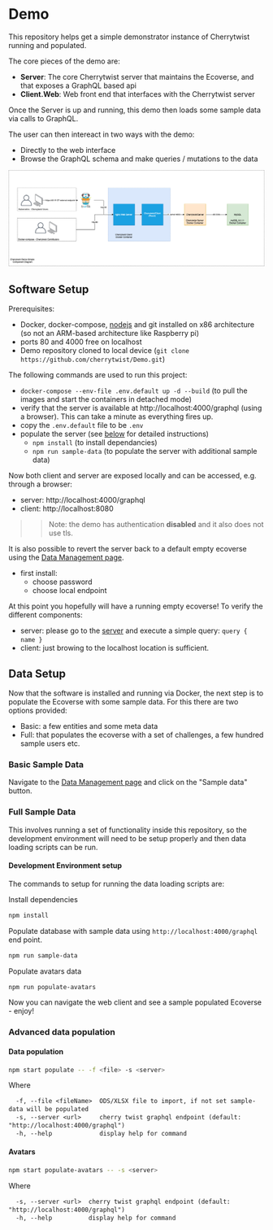 # Demo

This repository helps get a simple demonstrator instance of Cherrytwist running and populated.

The core pieces of the demo are:

- **Server**: The core Cherrytwist server that maintains the Ecoverse, and that exposes a GraphQL based api
- **Client.Web**: Web front end that interfaces with the Cherrytwist server

Once the Server is up and running, this demo then loads some sample data via calls to GraphQL.

The user can then intereact in two ways with the demo:

- Directly to the web interface
- Browse the GraphQL schema and make queries / mutations to the data

![ComponentDiagram](./design/ComponentDiagram.png)

## Software Setup

Prerequisites:

- Docker, docker-compose, [nodejs](https://nodejs.org/en/download/package-manager/) and git installed on x86 architecture (so not an ARM-based architecture like Raspberry pi)
- ports 80 and 4000 free on localhost
- Demo repository cloned to local device (`git clone https://github.com/cherrytwist/Demo.git`)

The following commands are used to run this project:

- `docker-compose --env-file .env.default up -d --build` (to pull the images and start the containers in detached mode)
- verify that the server is available at http://localhost:4000/graphql (using a browser). This can take a minute as everything fires up.
- copy the `.env.default` file to be `.env`
- populate the server (see [below](#data-setup) for detailed instructions)
  - `npm install` (to install dependancies)
  - `npm run sample-data` (to populate the server with additional sample data)

Now both client and server are exposed locally and can be accessed, e.g. through a browser:

- server: http://localhost:4000/graphql
- client: http://localhost:8080

> > Note: the demo has authentication **disabled** and it also does not use tls.

It is also possible to revert the server back to a default empty ecoverse using the [Data Management page](http://localhost:4000/data-management).

- first install:
  - choose password
  - choose local endpoint

At this point you hopefully will have a running empty ecoverse! To verify the different components:

- server: please go to the [server](http://localhost:4000/graphql) and execute a simple query: `query { name }`
- client: just browing to the localhost location is sufficient.

## Data Setup

Now that the software is installed and running via Docker, the next step is to populate the Ecoverse with some sample data. For this there are two options provided:

- Basic: a few entities and some meta data
- Full: that populates the ecoverse with a set of challenges, a few hundred sample users etc.

### Basic Sample Data

Navigate to the [Data Management page](http://localhost:4000/data-management) and click on the "Sample data" button.

### Full Sample Data

This involves running a set of functionality inside this repository, so the development environment will need to be setup properly and then data loading scripts can be run.

#### **Development Environment setup**

The commands to setup for running the data loading scripts are:

Install dependencies

```bash
npm install
```

Populate database with sample data using `http://localhost:4000/graphql` end point.

```bash
npm run sample-data
```

Populate avatars data

```bash
npm run populate-avatars
```

Now you can navigate the web client and see a sample populated Ecoverse - enjoy!

### Advanced data population

#### Data population

```bash
npm start populate -- -f <file> -s <server>
```

Where

```
  -f, --file <fileName>  ODS/XLSX file to import, if not set sample-data will be populated
  -s, --server <url>     cherry twist graphql endpoint (default: "http://localhost:4000/graphql")
  -h, --help             display help for command
```

#### Avatars

```bash
npm start populate-avatars -- -s <server>
```

Where

```
  -s, --server <url>  cherry twist graphql endpoint (default: "http://localhost:4000/graphql")
  -h, --help          display help for command
```